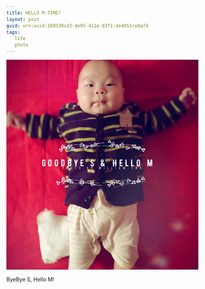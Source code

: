 ```yaml
---
title: HELLO M-TIME!
layout: post
guid: urn:uuid:160530cd3-de95-411e-83f1-4e4051re0a7d
tags: 
   life
   photo
---
```


![Hello M](/media/files/2016/HelloM.JPG)

 
ByeBye S, Hello M!   
 


